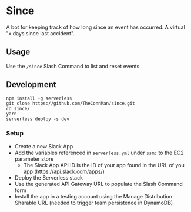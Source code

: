 # Since

A bot for keeping track of how long since an event has occurred. A virtual "x days since last accident".

## Usage
Use the `/since` Slash Command to list and reset events.

## Development

```
npm install -g serverless
git clone https://github.com/TheConnMan/since.git
cd since/
yarn
serverless deploy -s dev
```

### Setup
- Create a new Slack App
- Add the variables referenced in `serverless.yml` under `ssm:` to the EC2 parameter store
  - The Slack App API ID is the ID of your app found in the URL of you app (https://api.slack.com/apps/<api-id>)
- Deploy the Serverless stack
- Use the generated API Gateway URL to populate the Slash Command form
- Install the app in a testing account using the Manage Distribution Sharable URL (needed to trigger team persistence in DynamoDB)

